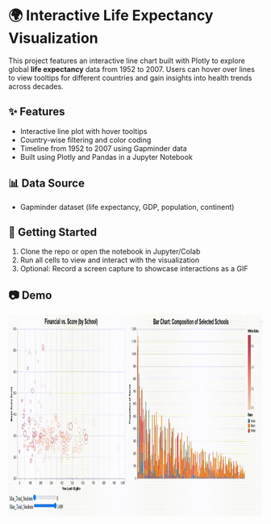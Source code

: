 # 🌍 Interactive Life Expectancy Visualization

This project features an interactive line chart built with Plotly to explore global **life expectancy** data from 1952 to 2007. Users can hover over lines to view tooltips for different countries and gain insights into health trends across decades.

## ✨ Features

- Interactive line plot with hover tooltips
- Country-wise filtering and color coding
- Timeline from 1952 to 2007 using Gapminder data
- Built using Plotly and Pandas in a Jupyter Notebook

## 📊 Data Source

- Gapminder dataset (life expectancy, GDP, population, continent)

## 🚀 Getting Started

1. Clone the repo or open the notebook in Jupyter/Colab
2. Run all cells to view and interact with the visualization
3. Optional: Record a screen capture to showcase interactions as a GIF

## 📷 Demo
<img src="https://github.com/oscar10408/Dynamic-Data-Explorer/blob/main/images/Interactive_chart_1.gif" alt="demo" width="1000" height="400"/>


